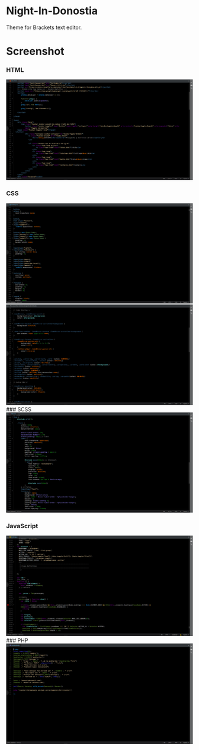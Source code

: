 # Night-In-Donostia

Theme for Brackets text editor.

# Screenshot

### HTML

<img src="https://github.com/Txema-Illarramendi/Night-In-Donostia/blob/master/Screenshots/html.png">

### CSS

<img src="https://github.com/Txema-Illarramendi/Night-In-Donostia/blob/master/Screenshots/css.png">
<img src="https://github.com/Txema-Illarramendi/Night-In-Donostia/blob/master/Screenshots/css2.png">
### SCSS

<img src="https://github.com/Txema-Illarramendi/Night-In-Donostia/blob/master/Screenshots/scss.png">

### JavaScript

<img src="https://github.com/Txema-Illarramendi/Night-In-Donostia/blob/master/Screenshots/js.png">
### PHP

<img src="https://github.com/Txema-Illarramendi/Night-In-Donostia/blob/master/Screenshots/php.png">
